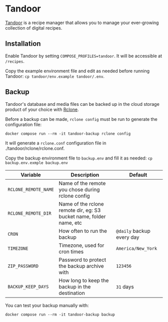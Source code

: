 # Tandoor

[Tandoor](https://tandoor.dev/) is a recipe manager that allows you to manage your ever-growing collection of digital recipes.

## Installation

Enable Tandoor by setting `COMPOSE_PROFILES=tandoor`. It will be accessible at `/recipes`.

Copy the example environment file and edit as needed before running Tandoor: `cp tandoor/env.example tandoor/.env`.

## Backup

Tandoor's database and media files can be backed up in the cloud storage product of your choice with [Rclone](https://rclone.org/).

Before a backup can be made, `rclone config` must be run to generate the configuration file:

```shell
docker compose run --rm -it tandoor-backup rclone config
```

It will generate a `rclone.conf` configuration file in ./tandoor/rclone/rclone.conf.

Copy the backup environment file to `backup.env` and fill it as needed:
`cp backup.env.exmple backup.env`

| Variable             | Description                                                         | Default                   |
|----------------------|---------------------------------------------------------------------|---------------------------|
| `RCLONE_REMOTE_NAME` | Name of the remote you chose during rclone config                   |                           |
| `RCLONE_REMOTE_DIR`  | Name of the rclone remote dir, eg: S3 bucket name, folder name, etc |                           |
| `CRON`               | How often to run the backup                                         | `@daily` backup every day |
| `TIMEZONE`           | Timezone, used for cron times                                       | `America/New_York`        |
| `ZIP_PASSWORD`       | Password to protect the backup archive with                         | `123456`                  |
| `BACKUP_KEEP_DAYS`   | How long to keep the backup in the destination                      | `31` days                 |

You can test your backup manually with:

```shell
docker compose run --rm -it tandoor-backup backup
```
